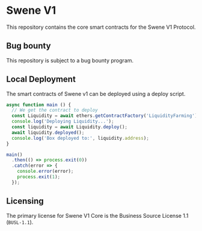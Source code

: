 # Swene V1

This repository contains the core smart contracts for the Swene V1 Protocol.

## Bug bounty

This repository is subject to a bug bounty program.

## Local Deployment

The smart contracts of Swene v1 can be deployed using a deploy script.

```js
async function main () {
  // We get the contract to deploy
  const Liquidity = await ethers.getContractFactory('LiquidityFarming');
  console.log('Deploying Liquidity...');
  const liquidity = await Liquidity.deploy();
  await liquidity.deployed();
  console.log('Box deployed to:', liquidity.address);
}

main()
  .then(() => process.exit(0))
  .catch(error => {
    console.error(error);
    process.exit(1);
  });
```

## Licensing

The primary license for Swene V1 Core is the Business Source License 1.1 (`BUSL-1.1`).
